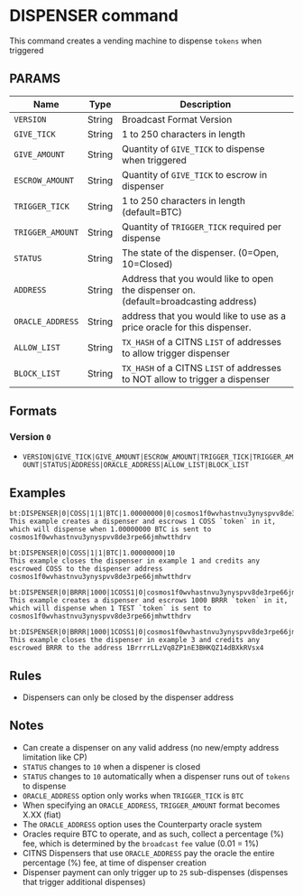 # DISPENSER command
This command creates a vending machine to dispense `tokens` when triggered

## PARAMS
| Name             | Type   | Description                                                                          |
| ---------------- | ------ | ------------------------------------------------------------------------------------ |
| `VERSION`        | String | Broadcast Format Version                                                             |
| `GIVE_TICK`      | String | 1 to 250 characters in length                                                        |
| `GIVE_AMOUNT`    | String | Quantity of `GIVE_TICK` to dispense when triggered                                   |
| `ESCROW_AMOUNT`  | String | Quantity of `GIVE_TICK` to escrow in dispenser                                       |
| `TRIGGER_TICK`   | String | 1 to 250 characters in length  (default=BTC)                                         |
| `TRIGGER_AMOUNT` | String | Quantity of `TRIGGER_TICK` required per dispense                                     |
| `STATUS`         | String | The state of the dispenser. (0=Open, 10=Closed)                                      |
| `ADDRESS`        | String | Address that you would like to open the dispenser on. (default=broadcasting address) |
| `ORACLE_ADDRESS` | String | address that you would like to use as a price oracle for this dispenser.             |
| `ALLOW_LIST`     | String | `TX_HASH` of a CITNS `LIST` of addresses to allow trigger dispenser                   |
| `BLOCK_LIST`     | String | `TX_HASH` of a CITNS `LIST` of addresses to NOT allow to trigger a dispenser          |

## Formats

### Version `0`
- `VERSION|GIVE_TICK|GIVE_AMOUNT|ESCROW_AMOUNT|TRIGGER_TICK|TRIGGER_AMOUNT|STATUS|ADDRESS|ORACLE_ADDRESS|ALLOW_LIST|BLOCK_LIST`

## Examples
```
bt:DISPENSER|0|COSS|1|1|BTC|1.00000000|0|cosmos1f0wvhastnvu3ynyspvv8de3rpe66jmhwtthdrv
This example creates a dispenser and escrows 1 COSS `token` in it, which will dispense when 1.00000000 BTC is sent to cosmos1f0wvhastnvu3ynyspvv8de3rpe66jmhwtthdrv
```

```
bt:DISPENSER|0|COSS|1|1|BTC|1.00000000|10
This example closes the dispenser in example 1 and credits any escrowed COSS to the dispenser address cosmos1f0wvhastnvu3ynyspvv8de3rpe66jmhwtthdrv
```

```
bt:DISPENSER|0|BRRR|1000|1COSS1|0|cosmos1f0wvhastnvu3ynyspvv8de3rpe66jmhwtthdrv
This example creates a dispenser and escrows 1000 BRRR `token` in it, which will dispense when 1 TEST `token` is sent to cosmos1f0wvhastnvu3ynyspvv8de3rpe66jmhwtthdrv
```

```
bt:DISPENSER|0|BRRR|1000|1COSS1|0|cosmos1f0wvhastnvu3ynyspvv8de3rpe66jmhwtthdrv
This example closes the dispenser in example 3 and credits any escrowed BRRR to the address 1BrrrrLLzVq8ZP1nE3BHKQZ14dBXkRVsx4
```


## Rules
- Dispensers can only be closed by the dispenser address

## Notes
- Can create a dispenser on any valid address (no new/empty address limitation like CP)
- `STATUS` changes to `10` when a dispener is closed
- `STATUS` changes to `10` automatically when a dispenser runs out of `tokens` to dispense
- `ORACLE_ADDRESS` option only works when `TRIGGER_TICK` is `BTC`
- When specifying an `ORACLE_ADDRESS`, `TRIGGER_AMOUNT` format becomes X.XX (fiat)
- The `ORACLE_ADDRESS` option uses the Counterparty oracle system
- Oracles require BTC to operate, and as such, collect a percentage (%) fee, which is determined by the `broadcast` `fee` value (0.01 = 1%)
- CITNS Dispensers that use `ORACLE_ADDRESS` pay the oracle the entire percentage (%) fee, at time of dispenser creation
- Dispenser payment can only trigger up to `25` sub-dispenses (dispenses that trigger additional dispenses)
